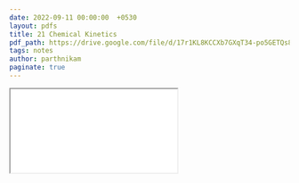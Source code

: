 ```yaml
---
date: 2022-09-11 00:00:00  +0530
layout: pdfs
title: 21 Chemical Kinetics
pdf_path: https://drive.google.com/file/d/17r1KL8KCCXb7GXqT34-po5GETQs8TbwF/preview?usp=sharing
tags: notes
author: parthnikam
paginate: true
---
```


<iframe class="embed-pdf" src="{{ page.pdf_path }}#toolbar=0" seamless="seamless" scrolling="no" style="overflow:hidden"></iframe>
